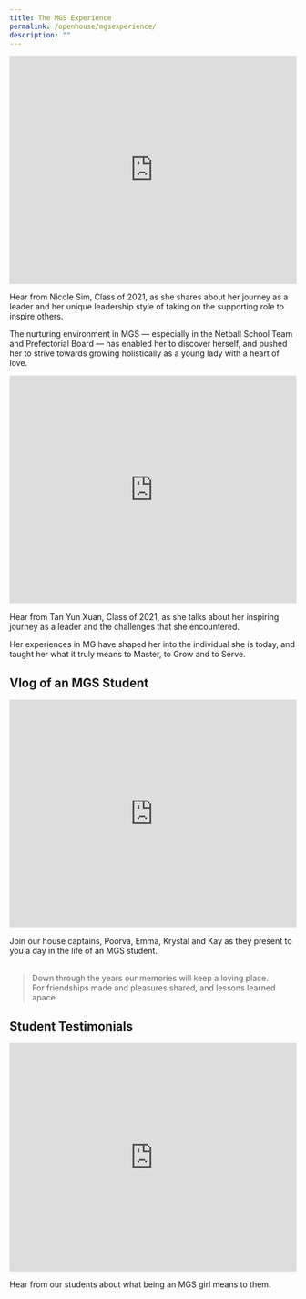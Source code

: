 ```yaml
---
title: The MGS Experience
permalink: /openhouse/mgsexperience/
description: ""
---
```

<div style="width:100%; height:400px">
  <iframe class="ive_eobj_center" allowfullscreen="" frameborder="0" title="Nicole Sim (MGS, Class of 2021)" src="https://www.youtube.com/embed/F5m_pkI_m-shttps://www.youtube.com/embed/QvQ53lOmk4M" height="100%" width="100%">
  </iframe>
</div>

Hear from Nicole Sim, Class of 2021, as she shares about her journey as a leader and her unique leadership style of taking on the supporting role to inspire others. 

The nurturing environment in MGS — especially in the Netball School Team and Prefectorial Board — has enabled her to discover herself, and pushed her to strive towards growing holistically as a young lady with a heart of love.


<div style="width:100%; height:400px">
  <iframe class="ive_eobj_center" allowfullscreen="" frameborder="0" title="Tan Yun Xuan (MGS, Class of 2021)" src="https://www.youtube.com/embed/SI3dTPIMyx0" height="100%" width="100%">
  </iframe>
</div>

Hear from Tan Yun Xuan, Class of 2021, as she talks about her inspiring journey as a leader and the challenges that she encountered. 

Her experiences in MG have shaped her into the individual she is today, and taught her what it truly means to Master, to Grow and to Serve.


## Vlog of an MGS Student

<div style="width:100%; height:400px">
  <iframe class="ive_eobj_center" allowfullscreen="" frameborder="0" title="Vlog of an MGS Student" src="https://www.youtube.com/embed/jgc13GkUqbY" height="100%" width="100%">
  </iframe>
</div>

Join our house captains, Poorva, Emma, Krystal and Kay as they present to you a day in the life of an MGS student. <br><br>

> Down through the years our memories will keep a loving place.  
> For friendships made and pleasures shared, and lessons learned apace.


## Student Testimonials
<div style="width:100%; height:400px">
  <iframe class="ive_eobj_center" allowfullscreen="" frameborder="0" title="Student Testimonials" src="https://www.youtube.com/embed/LZT0I1SWSvs" height="100%" width="100%">
  </iframe>
</div>

Hear from our students about what being an MGS girl means to them.
